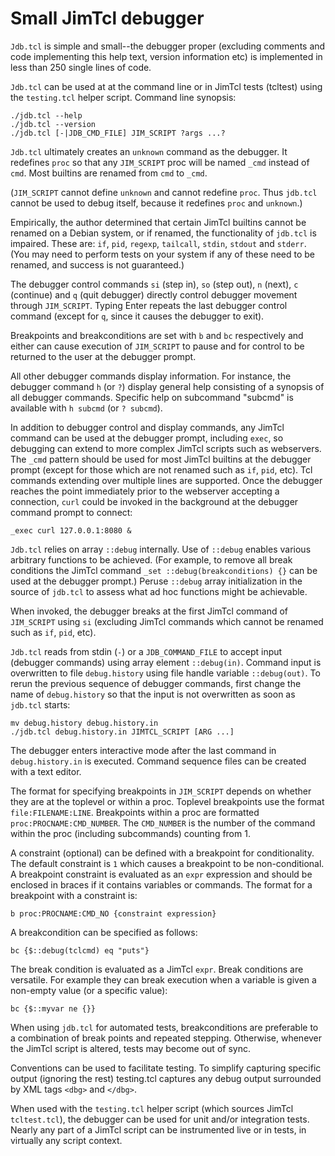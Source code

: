 Small JimTcl debugger
=====================

`Jdb.tcl` is simple and small--the debugger proper (excluding
comments and code implementing this help text, version information etc)
is implemented in less than 250 single lines of code.

`Jdb.tcl` can be used at at the command line or in JimTcl tests (tcltest)
using the `testing.tcl` helper script. Command line synopsis:

    ./jdb.tcl --help
    ./jdb.tcl --version
    ./jdb.tcl [-|JDB_CMD_FILE] JIM_SCRIPT ?args ...?

`Jdb.tcl` ultimately creates an `unknown` command as the debugger. It
redefines `proc` so that any `JIM_SCRIPT` proc will be named `_cmd` instead
of `cmd`. Most builtins are renamed from `cmd` to `_cmd`.

(`JIM_SCRIPT` cannot define `unknown` and cannot redefine `proc`. Thus
`jdb.tcl` cannot be used to debug itself, because it redefines `proc` and
`unknown`.)

Empirically, the author determined that certain JimTcl builtins cannot be
renamed on a Debian system, or if renamed, the functionality of `jdb.tcl`
is impaired. These are: `if`, `pid`, `regexp`, `tailcall`, `stdin`, `stdout`
and `stderr`. (You may need to perform tests on your system if any of these
need to be renamed, and success is not guaranteed.)

The debugger control commands `si` (step in), `so` (step out),
`n` (next), `c` (continue) and `q` (quit debugger) directly control
debugger movement through `JIM_SCRIPT`. Typing Enter repeats the last
debugger control command (except for `q`, since it causes the debugger
to exit).

Breakpoints and breakconditions are set with `b` and `bc` respectively
and either can cause execution of `JIM_SCRIPT` to pause and for control to
be returned to the user at the debugger prompt.

All other debugger commands display information. For instance, the debugger
command `h` (or `?`) display general help consisting of a synopsis of all
debugger commands. Specific help on subcommand "subcmd" is available with
`h subcmd` (or `? subcmd`).

In addition to debugger control and display commands, any JimTcl command
can be used at the debugger prompt, including `exec`, so debugging can
extend to more complex JimTcl scripts such as webservers. The `_cmd` pattern
should be used for most JimTcl builtins at the debugger prompt (except for
those which are not renamed such as `if`, `pid`, etc). Tcl commands extending
over multiple lines are supported. Once the debugger reaches the point
immediately prior to the webserver accepting a connection, `curl` could be
invoked in the background at the debugger command prompt to connect:

    _exec curl 127.0.0.1:8080 &

`Jdb.tcl` relies on array `::debug` internally. Use of `::debug` enables
various arbitrary functions to be achieved. (For example, to remove all break
conditions the JimTcl command `_set ::debug(breakconditions) {}` can be
used at the debugger prompt.) Peruse `::debug` array initialization in the
source of `jdb.tcl` to assess what ad hoc functions might be achievable.

When invoked, the debugger breaks at the first JimTcl command of `JIM_SCRIPT`
using `si` (excluding JimTcl commands which cannot be renamed such as `if`,
`pid`, etc).

`Jdb.tcl` reads from stdin (`-`) or a `JDB_COMMAND_FILE` to accept
input (debugger commands) using array element `::debug(in)`. Command input is
overwritten to file `debug.history` using file handle variable `::debug(out)`.
To rerun the previous sequence of debugger commands, first change the name
of `debug.history` so that the input is not overwritten as soon as `jdb.tcl`
starts:

    mv debug.history debug.history.in
    ./jdb.tcl debug.history.in JIMTCL_SCRIPT [ARG ...]

The debugger enters interactive mode after the last command in
`debug.history.in` is executed. Command sequence files can be created with
a text editor.

The format for specifying breakpoints in `JIM_SCRIPT` depends on whether
they are at the toplevel or within a proc. Toplevel breakpoints use the
format `file:FILENAME:LINE`. Breakpoints within a proc are formatted 
`proc:PROCNAME:CMD_NUMBER`. The `CMD_NUMBER` is the number of the command
within the proc (including subcommands) counting from 1.

A constraint (optional) can be defined with a breakpoint for
conditionality. The default constraint is `1` which causes a breakpoint
to be non-conditional. A breakpoint constraint is evaluated as an `expr`
expression and should be enclosed in braces if it contains variables or
commands. The format for a breakpoint with a constraint is:

    b proc:PROCNAME:CMD_NO {constraint expression}

A breakcondition can be specified as follows:

    bc {$::debug(tclcmd) eq "puts"}

The break condition is evaluated as a JimTcl `expr`. Break conditions
are versatile. For example they can break execution when a variable is
given a non-empty value (or a specific value):

    bc {$::myvar ne {}}

When using `jdb.tcl` for automated tests, breakconditions are preferable
to a combination of break points and repeated stepping. Otherwise, whenever
the JimTcl script is altered, tests may become out of sync.

Conventions can be used to facilitate testing. To simplify capturing
specific output (ignoring the rest) testing.tcl captures any debug
output surrounded by XML tags `<dbg>` and `</dbg>`.

When used with the `testing.tcl` helper script (which sources JimTcl
`tcltest.tcl`), the debugger can be used for unit and/or integration
tests. Nearly any part of a JimTcl script can be instrumented live
or in tests, in virtually any script context.

